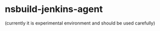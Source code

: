 nsbuild-jenkins-agent
=====================
(currently it is experimental environment and should be used carefully)